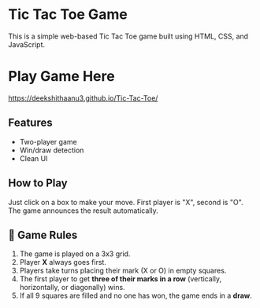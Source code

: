 # Tic Tac Toe Game 

This is a simple web-based Tic Tac Toe game built using HTML, CSS, and JavaScript.

# Play Game Here 
  https://deekshithaanu3.github.io/Tic-Tac-Toe/

## Features
- Two-player game
- Win/draw detection
- Clean UI

## How to Play
Just click on a box to make your move. First player is "X", second is "O". The game announces the result automatically.

## 🎯 Game Rules

1. The game is played on a 3x3 grid.
2. Player **X** always goes first.
3. Players take turns placing their mark (X or O) in empty squares.
4. The first player to get **three of their marks in a row** (vertically, horizontally, or diagonally) wins.
5. If all 9 squares are filled and no one has won, the game ends in a **draw**.
